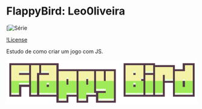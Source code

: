 # FlappyBird: Leo0liveira

[![Série](https://https://img.shields.io/badge/Leo0liveira-FlappyBird-pink)


[!License](https://img.shields.io/github/license/Leo0liveira/FlappyBird)


Estudo de como criar um jogo com JS.

<p align="center">
  <img alt="Logo do projeto" src="./docs/flappy-bird-logo.png" />
</p>
